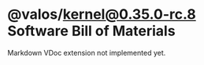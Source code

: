 # @valos/kernel@0.35.0-rc.8 Software Bill of Materials

Markdown VDoc extension not implemented yet.
